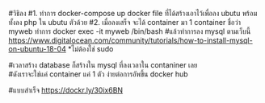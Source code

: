 #วิธิลง 
#1. ทำการ docker-compose up docker file ที่ได้สร้างเอาไว้เพื่อลง ubutu พร้อมทั้งลง php ใน ubutu ตัวด้วย
#2. เมื่อลงเสร็จ จะได้ container มา 1 container  ชื่อว่า myweb ทำการ docker exec -it myweb /bin/bash
#แล้วทำการลง  mysql ตามเว็บนี้ https://www.digitalocean.com/community/tutorials/how-to-install-mysql-on-ubuntu-18-04 *ไม่ต้องใช่ sudo


#เวลาสร้าง database ก็สร้างใน mysql ที่ลงเวลาใน contaniner เลย   
#ดังเราจะใช่แค่ container แค่ 1 ตัว ง่ายต่อการอัพขึ้น docker hub

#แบบสำเร็จ  https://dockr.ly/30ix6BN
